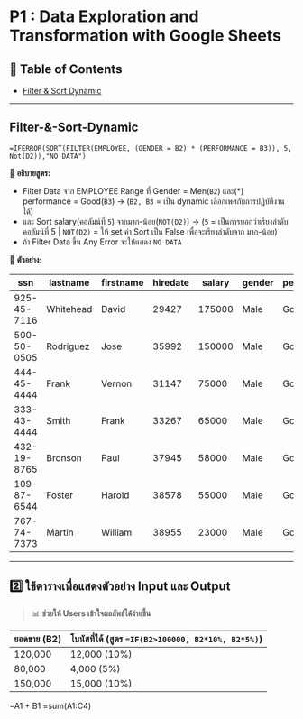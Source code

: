 # P1 : Data Exploration and Transformation with Google Sheets

## 📌 Table of Contents
- [Filter & Sort Dynamic](#filter-&-sort-dynamic)
---

## Filter-&-Sort-Dynamic
```excel
=IFERROR(SORT(FILTER(EMPLOYEE, (GENDER = B2) * (PERFORMANCE = B3)), 5, Not(D2)),"NO DATA")
```
📌 **อธิบายสูตร:**  
- Filter Data จาก EMPLOYEE Range ที่ Gender = Men(`B2`) และ(*) performance = Good(`B3`) -> (`B2, B3` = เป็น dynamic เลือกเพศกับการปฏิบัตืงานได้)
- และ Sort salary(คอลัมน์ที่ `5`) จากมาก-น้อย(`NOT(D2)`) -> (`5` = เป็นการบอกว่าเรียงลำดับคอลัมน์ที่ 5 | `NOT(D2)` = ให้ set ค่า Sort เป็น False เพื่อจะเรียงลำดับจาก มาก-น้อย)
- ถ้า Filter Data ขึ้น Any Error จะให้แสดง `NO DATA`

📌 **ตัวอย่าง:**  

| ssn         | lastname  | firstname | hiredate | salary | gender | performance |
|-------------|-----------|-----------|----------|--------|--------|-------------|
| 925-45-7116 | Whitehead | David     | 29427    | 175000 | Male   | Good        |
| 500-50-0505 | Rodriguez | Jose      | 35992    | 150000 | Male   | Good        |
| 444-45-4444 | Frank     | Vernon    | 31147    | 75000  | Male   | Good        |
| 333-43-4444 | Smith     | Frank     | 33267    | 65000  | Male   | Good        |
| 432-19-8765 | Bronson   | Paul      | 37945    | 58000  | Male   | Good        |
| 109-87-6544 | Foster    | Harold    | 38578    | 55000  | Male   | Good        |
| 767-74-7373 | Martin    | William   | 38955    | 23000  | Male   | Good        |

---

## **2️⃣ ใช้ตารางเพื่อแสดงตัวอย่าง Input และ Output**  
> 📊 **ช่วยให้ Users เข้าใจผลลัพธ์ได้ง่ายขึ้น**  

| ยอดขาย (B2) | โบนัสที่ได้ (สูตร `=IF(B2>100000, B2*10%, B2*5%)`) |
|-------------|-------------------------------------|
| 120,000     | 12,000 (10%) |
| 80,000      | 4,000 (5%) |
| 150,000     | 15,000 (10%) |

=A1 + B1
=sum(A1:C4)


